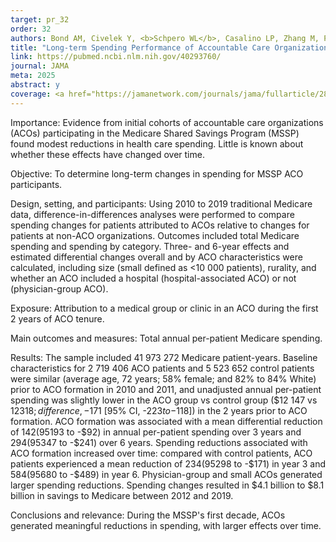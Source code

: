 ```yaml
---
target: pr_32
order: 32
authors: Bond AM, Civelek Y, <b>Schpero WL</b>, Casalino LP, Zhang M, Pierre R, Khullar D
title: "Long-term Spending Performance of Accountable Care Organizations in the Medicare Shared Savings Program"
link: https://pubmed.ncbi.nlm.nih.gov/40293760/
journal: JAMA
meta: 2025
abstract: y
coverage: <a href="https://jamanetwork.com/journals/jama/fullarticle/2833432" target="_blank"><i>JAMA</i></a>, <a href="https://news.weill.cornell.edu/news/2025/04/health-care-providers-that-work-together-save-medicare-money" target="_blank">Weill Cornell</a>
---
```

Importance: Evidence from initial cohorts of accountable care organizations (ACOs) participating in the Medicare Shared Savings Program (MSSP) found modest reductions in health care spending. Little is known about whether these effects have changed over time.

Objective: To determine long-term changes in spending for MSSP ACO participants.

Design, setting, and participants: Using 2010 to 2019 traditional Medicare data, difference-in-differences analyses were performed to compare spending changes for patients attributed to ACOs relative to changes for patients at non-ACO organizations. Outcomes included total Medicare spending and spending by category. Three- and 6-year effects and estimated differential changes overall and by ACO characteristics were calculated, including size (small defined as <10 000 patients), rurality, and whether an ACO included a hospital (hospital-associated ACO) or not (physician-group ACO).

Exposure: Attribution to a medical group or clinic in an ACO during the first 2 years of ACO tenure.

Main outcomes and measures: Total annual per-patient Medicare spending.

Results: The sample included 41 973 272 Medicare patient-years. Baseline characteristics for 2 719 406 ACO patients and 5 523 652 control patients were similar (average age, 72 years; 58% female; and 82% to 84% White) prior to ACO formation in 2010 and 2011, and unadjusted annual per-patient spending was slightly lower in the ACO group vs control group ($12 147 vs $12 318; difference, -$171 [95% CI, -$223 to -$118]) in the 2 years prior to ACO formation. ACO formation was associated with a mean differential reduction of $142 (95% CI, -$193 to -$92) in annual per-patient spending over 3 years and $294 (95% CI, -$347 to -$241) over 6 years. Spending reductions associated with ACO formation increased over time: compared with control patients, ACO patients experienced a mean reduction of $234 (95% CI, -$298 to -$171) in year 3 and $584 (95% CI, -$680 to -$489) in year 6. Physician-group and small ACOs generated larger spending reductions. Spending changes resulted in $4.1 billion to $8.1 billion in savings to Medicare between 2012 and 2019.

Conclusions and relevance: During the MSSP's first decade, ACOs generated meaningful reductions in spending, with larger effects over time.